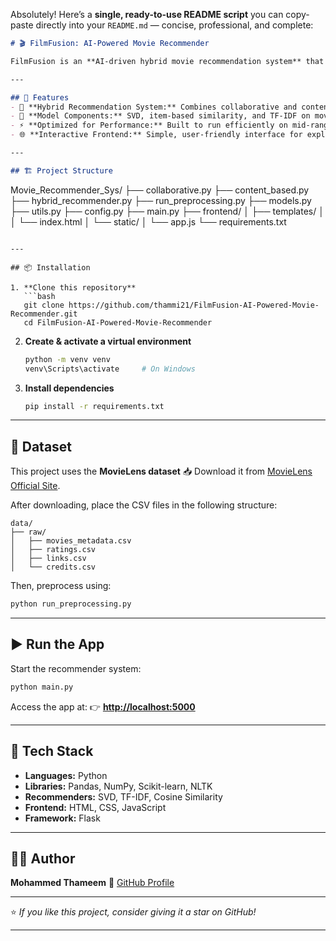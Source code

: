 Absolutely! Here’s a **single, ready-to-use README script** you can copy-paste directly into your `README.md` — concise, professional, and complete:

```markdown
# 🎬 FilmFusion: AI-Powered Movie Recommender

FilmFusion is an **AI-driven hybrid movie recommendation system** that combines **Collaborative Filtering** and **Content-Based Filtering** to deliver personalized movie suggestions based on user preferences and movie metadata.

---

## 🚀 Features
- 🎯 **Hybrid Recommendation System:** Combines collaborative and content-based methods for improved accuracy.  
- 🧠 **Model Components:** SVD, item-based similarity, and TF-IDF on movie metadata.  
- ⚡ **Optimized for Performance:** Built to run efficiently on mid-range GPUs and CPUs.  
- 🌐 **Interactive Frontend:** Simple, user-friendly interface for exploring recommendations.

---

## 🏗️ Project Structure
```

Movie_Recommender_Sys/
├── collaborative.py
├── content_based.py
├── hybrid_recommender.py
├── run_preprocessing.py
├── models.py
├── utils.py
├── config.py
├── main.py
├── frontend/
│   ├── templates/
│   │   └── index.html
│   └── static/
│       └── app.js
└── requirements.txt

````

---

## 📦 Installation

1. **Clone this repository**
   ```bash
   git clone https://github.com/thammi21/FilmFusion-AI-Powered-Movie-Recommender.git
   cd FilmFusion-AI-Powered-Movie-Recommender
````

2. **Create & activate a virtual environment**

   ```bash
   python -m venv venv
   venv\Scripts\activate     # On Windows
   ```

3. **Install dependencies**

   ```bash
   pip install -r requirements.txt
   ```

---

## 🧩 Dataset

This project uses the **MovieLens dataset**
📥 Download it from [MovieLens Official Site](https://grouplens.org/datasets/movielens/).

After downloading, place the CSV files in the following structure:

```
data/
├── raw/
│   ├── movies_metadata.csv
│   ├── ratings.csv
│   ├── links.csv
│   └── credits.csv
```

Then, preprocess using:

```bash
python run_preprocessing.py
```

---

## ▶️ Run the App

Start the recommender system:

```bash
python main.py
```

Access the app at:
👉 **[http://localhost:5000](http://localhost:5000)**

---

## 🧠 Tech Stack

* **Languages:** Python
* **Libraries:** Pandas, NumPy, Scikit-learn, NLTK
* **Recommenders:** SVD, TF-IDF, Cosine Similarity
* **Frontend:** HTML, CSS, JavaScript
* **Framework:** Flask

---

## 🧑‍💻 Author

**Mohammed Thameem**
📧 [GitHub Profile](https://github.com/thammi21)

---

⭐ *If you like this project, consider giving it a star on GitHub!*

---



